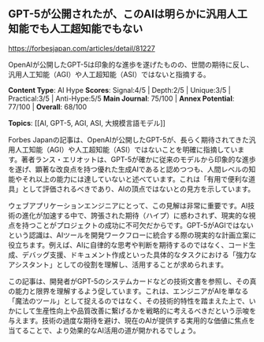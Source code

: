 ## GPT-5が公開されたが、このAIは明らかに汎用人工知能でも人工超知能でもない

https://forbesjapan.com/articles/detail/81227

OpenAIが公開したGPT-5は印象的な進歩を遂げたものの、世間の期待に反し、汎用人工知能（AGI）や人工超知能（ASI）ではないと指摘する。

**Content Type**: AI Hype
**Scores**: Signal:4/5 | Depth:2/5 | Unique:3/5 | Practical:3/5 | Anti-Hype:5/5
**Main Journal**: 75/100 | **Annex Potential**: 77/100 | **Overall**: 68/100

**Topics**: [[AI, GPT-5, AGI, ASI, 大規模言語モデル]]

Forbes Japanの記事は、OpenAIが公開したGPT-5が、長らく期待されてきた汎用人工知能（AGI）や人工超知能（ASI）ではないことを明確に指摘しています。著者ランス・エリオットは、GPT-5が確かに従来のモデルから印象的な進歩を遂げ、顕著な改良点を持つ優れた生成AIであると認めつつも、人間レベルの知能やそれ以上の能力には達していないと述べています。これは「有用で便利な道具」として評価されるべきであり、AIの頂点ではないとの見方を示しています。

ウェブアプリケーションエンジニアにとって、この見解は非常に重要です。AI技術の進化が加速する中で、誇張された期待（ハイプ）に惑わされず、現実的な視点を持つことがプロジェクトの成功に不可欠だからです。GPT-5がAGIではないという認識は、AIツールを開発ワークフローに統合する際の現実的な計画立案に役立ちます。例えば、AIに自律的な思考や判断を期待するのではなく、コード生成、デバッグ支援、ドキュメント作成といった具体的なタスクにおける「強力なアシスタント」としての役割を理解し、活用することが求められます。

この記事は、開発者がGPT-5のシステムカードなどの技術文書を参照し、その真の能力と限界を理解するよう促しています。これは、エンジニアがAIを単なる「魔法のツール」として捉えるのではなく、その技術的特性を踏まえた上で、いかにして生産性向上や品質改善に繋げるかを戦略的に考えるべきだという示唆を与えます。技術の過度な期待を避け、現在のAIが提供する実用的な価値に焦点を当てることで、より効果的なAI活用の道が開かれるでしょう。
